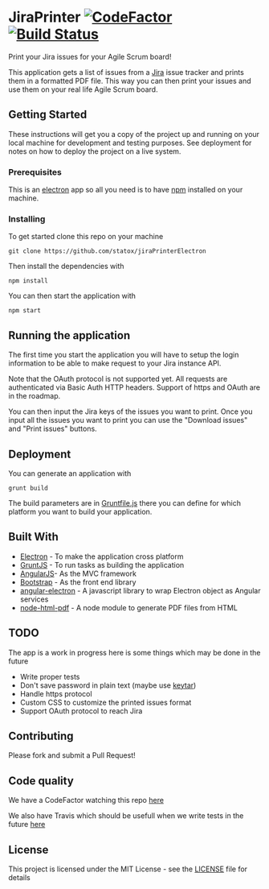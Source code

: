 # JiraPrinter [![CodeFactor](https://www.codefactor.io/repository/github/statox/jiraprinterelectron/badge)](https://www.codefactor.io/repository/github/statox/jiraprinterelectron) [![Build Status](https://travis-ci.org/statox/jiraPrinterElectron.svg?branch=master)](https://travis-ci.org/statox/jiraPrinterElectron)

Print your Jira issues for your Agile Scrum board!

This application gets a list of issues from a
[Jira](https://www.atlassian.com/software/jira) issue tracker and prints them in
a formatted PDF file. This way you can then print your issues and use them on
your real life Agile Scrum board.

## Getting Started

These instructions will get you a copy of the project up and running on your
local machine for development and testing purposes. See deployment for notes on
how to deploy the project on a live system.

### Prerequisites

This is an [electron](https://electronjs.org/) app so all you need is to have
[npm](https://www.npmjs.com/) installed on your machine.

### Installing

To get started clone this repo on your machine

    git clone https://github.com/statox/jiraPrinterElectron

Then install the dependencies with

    npm install

You can then start the application with

    npm start

## Running the application

The first time you start the application you will have to setup the login
information to be able to make request to your Jira instance API.

Note that the OAuth protocol is not supported yet. All requests are authenticated
via Basic Auth HTTP headers. Support of https and OAuth are in the roadmap.

You can then input the Jira keys of the issues you want to print. Once you input
all the issues you want to print you can use the "Download issues" and "Print
issues" buttons.

## Deployment

You can generate an application with

    grunt build

The build parameters are in [Gruntfile.js](Gruntfile.js) there you can define for which
platform you want to build your application.

## Built With

* [Electron](https://electronjs.org/) - To make the application cross platform
* [GruntJS](https://gruntjs.com/) - To run tasks as building the application
* [AngularJS](https://angularjs.org/)- As the MVC framework
* [Bootstrap](https://getbootstrap.com/) - As the front end library
* [angular-electron](https://github.com/ozsay/angular-electron) - A javascript library to wrap Electron object as Angular services
* [node-html-pdf](https://github.com/marcbachmann/node-html-pdf/) - A node module to generate PDF files from HTML

## TODO

The app is a work in progress here is some things which may be done in the
future

* Write proper tests
* Don't save password in plain text (maybe use [keytar](https://github.com/atom/node-keytar))
* Handle https protocol
* Custom CSS to customize the printed issues format
* Support OAuth protocol to reach Jira

## Contributing

Please fork and submit a Pull Request!

## Code quality

We have a CodeFactor watching this repo [here](https://www.codefactor.io/repository/github/statox/jiraprinterelectron/)

We also have Travis which should be usefull when we write tests in the future
[here](https://travis-ci.org/statox/jiraPrinterElectron)

## License

This project is licensed under the MIT License - see the [LICENSE](LICENSE) file for details
